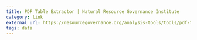 ```yaml
---
title: PDF Table Extractor | Natural Resource Governance Institute
category: link
external_url: https://resourcegovernance.org/analysis-tools/tools/pdf-table-extractor
tags: data
---
```

